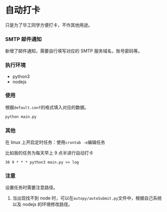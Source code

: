 # 自动打卡

只是为了华工同学方便打卡，不作其他用途。

### SMTP 邮件通知

新增了邮件通知，需要自行填写对应的 SMTP 服务域名，账号密码等。

### 执行环境

- python3
- nodejs

### 使用

根据`default.conf`的格式填入对应的数据。

```python
python main.py
```

### 其他

在 linux 上开启定时任务：使用`crontab -e`编辑任务

比如我的任务为每天早上 9 点半进行自动打卡

```text
30 9 * * * python3 main.py >> log
```

### 注意

设置任务时需要注意路径。

1. 当出现找不到 node 时，可以在`autopy/autoSubmit.py`文件中，根据自己系统以及 nodejs 的环境修改路径。
